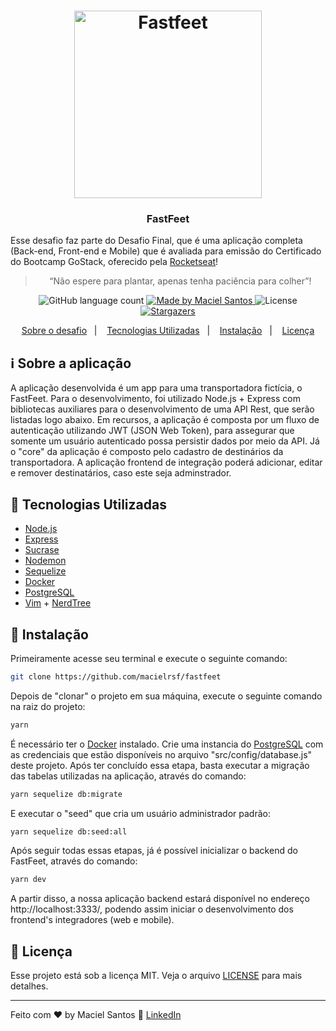 <h1 align="center">
  <img alt="Fastfeet" title="Fastfeet" src="https://github.com/Rocketseat/bootcamp-gostack-desafio-02/blob/master/.github/logo.png" width="300px" />
</h1>

<h3 align="center">
    FastFeet
</h3>

Esse desafio faz parte do Desafio Final, que é uma aplicação completa (Back-end, Front-end e Mobile) que é avaliada para emissão do Certificado do Bootcamp GoStack, oferecido pela [Rocketseat](https://rocketseat.com.br/)!

<blockquote align="center">“Não espere para plantar, apenas tenha paciência para colher”!</blockquote>

<p align="center">
  <img alt="GitHub language count" src="https://img.shields.io/github/languages/count/rocketseat/bootcamp-gostack-desafio-02?color=%2304D361">

  <a href="https://www.linkedin.com/in/macielrodrigues/">
    <img alt="Made by Maciel Santos" src="https://img.shields.io/badge/made%20by-Maciel-%2304D361">
  </a>

  <img alt="License" src="https://img.shields.io/badge/license-MIT-%2304D361">

  <a href="https://github.com/macielrsf/fastfeet/stargazers">
    <img alt="Stargazers" src="https://img.shields.io/github/stars/rocketseat/bootcamp-gostack-desafio-02?style=social">
  </a>
</p>

<p align="center">
  <a href="#information_source-sobre-a-aplicação">Sobre o desafio</a>&nbsp;&nbsp;&nbsp;|&nbsp;&nbsp;&nbsp;
  <a href="#rocket-tecnologias-utilizadas">Tecnologias Utilizadas</a>&nbsp;&nbsp;&nbsp;|&nbsp;&nbsp;&nbsp;
  <a href="#wrench-instalação">Instalação</a>&nbsp;&nbsp;&nbsp;|&nbsp;&nbsp;&nbsp;
  <a href="#memo-licença">Licença</a>
</p>

## :information_source: Sobre a aplicação

A aplicação desenvolvida é um app para uma transportadora fictícia, o FastFeet. Para o desenvolvimento, foi utilizado Node.js + Express com bibliotecas auxiliares para o desenvolvimento de uma API Rest, que serão listadas logo abaixo. Em recursos, a aplicação é composta por um fluxo de autenticação utilizando JWT (JSON Web Token), para assegurar que somente um usuário autenticado possa persistir dados por meio da API. Já o "core" da aplicação é composto pelo cadastro de destinários da transportadora. A aplicação frontend de integração poderá adicionar, editar e remover destinatários, caso este seja adminstrador.

## :rocket: Tecnologias Utilizadas

- [Node.js](https://nodejs.org/en/)
- [Express](https://expressjs.com/)
- [Sucrase](https://github.com/alangpierce/sucrase)
- [Nodemon](https://nodemon.io/)
- [Sequelize](https://sequelize.org/)
- [Docker](https://www.docker.com/)
- [PostgreSQL](https://www.postgresql.org/)
- [Vim](https://www.vim.org/) + [NerdTree](https://github.com/preservim/nerdtree)

## :wrench: Instalação

Primeiramente acesse seu terminal e execute o seguinte comando:

```sh
git clone https://github.com/macielrsf/fastfeet
```

Depois de "clonar" o projeto em sua máquina, execute o seguinte comando na raiz do projeto:

```sh
yarn
```

É necessário ter o [Docker](https://docker.com/) instalado. Crie uma instancia do [PostgreSQL](https://www.postgresql.org/) com as credenciais que estão disponíveis no arquivo "src/config/database.js" deste projeto. Após ter concluído essa etapa, basta executar a migração das tabelas utilizadas na aplicação, através do comando:

```sh
yarn sequelize db:migrate
````

E executar o "seed" que cria um usuário administrador padrão:

```sh
yarn sequelize db:seed:all
```

Após seguir todas essas etapas, já é possível inicializar o backend do FastFeet, através do comando:

```sh
yarn dev
```

A partir disso, a nossa aplicação backend estará disponível no endereço http://localhost:3333/, podendo assim iniciar o desenvolvimento dos frontend's integradores (web e mobile).

## :memo: Licença

Esse projeto está sob a licença MIT. Veja o arquivo [LICENSE](LICENSE.md) para mais detalhes.

---

Feito com ♥ by Maciel Santos :wave: [LinkedIn](https://www.linkedin.com/in/macielrodrigues/)
